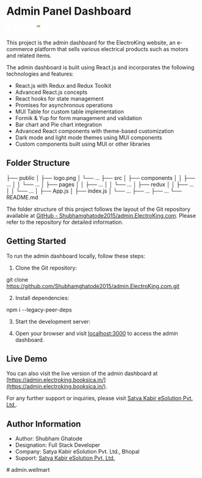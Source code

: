 # Admin Panel Dashboard

![Logo](/public/logo.png)

This project is the admin dashboard for the ElectroKing website, an e-commerce platform that sells various electrical products such as motors and related items.

The admin dashboard is built using React.js and incorporates the following technologies and features:

- React.js with Redux and Redux Toolkit
- Advanced React.js concepts
- React hooks for state management
- Promises for asynchronous operations
- MUI Table for custom table implementation
- Formik & Yup for form management and validation
- Bar chart and Pie chart integration
- Advanced React components with theme-based customization
- Dark mode and light mode themes using MUI components
- Custom components built using MUI or other libraries

## Folder Structure

├── public
│ ├── logo.png
│ └── ...
├── src
│ ├── components
│ │ ├── ...
│ │ └── ...
│ ├── pages
│ │ ├── ...
│ │ └── ...
│ ├── redux
│ │ ├── ...
│ │ └── ...
│ ├── App.js
│ ├── index.js
│ └── ...
├── ...
├── ...
└── README.md


The folder structure of this project follows the layout of the Git repository available at [GitHub - Shubhamghatode2015/admin.ElectroKing.com](https://github.com/Shubhamghatode2015/admin.ElectroKing.com.git). Please refer to the repository for detailed information.



## Getting Started

To run the admin dashboard locally, follow these steps:

1. Clone the Git repository:

git clone https://github.com/Shubhamghatode2015/admin.ElectroKing.com.git

2. Install dependencies:

npm i --legacy-peer-deps

3. Start the development server:


4. Open your browser and visit [localhost:3000](http://localhost:3000/) to access the admin dashboard.

## Live Demo

You can also visit the live version of the admin dashboard at [https://admin.electroking.booksica.in/](https://admin.electroking.booksica.in/).

For any further support or inquiries, please visit [Satya Kabir eSolution Pvt. Ltd.](https://www.satyakabir.com/).

## Author Information

- Author: Shubham Ghatode
- Designation: Full Stack Developer
- Company: Satya Kabir eSolution Pvt. Ltd., Bhopal
- Support: [Satya Kabir eSolution Pvt. Ltd.](https://www.satyakabir.com/)

#   a d m i n . w e l l m a r t 
 
 